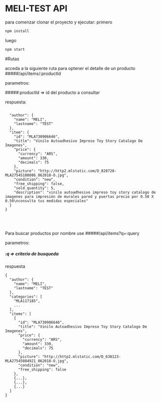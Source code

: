 
# MELI-TEST API 

para comenzar clonar el proyecto y ejecutar:
primero
```bash
npm install
```
luego
```bash
npm start
```

#Rutas

acceda a la siguiente ruta para optener el detalle de un producto
#####/api/items/:productId

parametros:

#####:productId => id del producto a consultar

respuesta:
``` 

  "author": {
    "name": "MELI",
    "lastname": "TEST"
  },
  "item": {
    "id": "MLA730906646",
    "title": "Vinilo Autoadhesivo Impreso Toy Story Catalogo De Imagenes",
    "price": {
      "currency": "ARS",
      "amount": 330,
      "decimals": 75
    },
    "picture": "http://http2.mlstatic.com/D_828728-MLA27545108086_062018-O.jpg",
    "condition": "new",
    "free_shipping": false,
    "sold_quantity": 5,
    "description": "vinilo autoadhesivo impreso toy story catalogo de imagenes para impresión de murales pared y puertas precio por 0.50 X 0.50\nconsulta tus medidas especiales"
  }
}
```

<br>
<br>

Para buscar productos por nombre use
#####/api/items?q=:query

parametros:

##### :q => criterio de busqueda

respuesta

```
{
  "author": {
    "name": "MELI",
    "lastname": "TEST"
  },
  "categories": [
    "MLA117185",
	...
  ],
  "items": [
    {
      "id": "MLA730906646",
      "title": "Vinilo Autoadhesivo Impreso Toy Story Catalogo De Imagenes",
      "price": {
        "currency": "ARS",
        "amount": 330,
        "decimals": 75
      },
      "picture": "http://http2.mlstatic.com/D_630123-MLA27545084921_062018-O.jpg",
      "condition": "new",
      "free_shipping": false
    },
    {...},
    {...},
    {...}
  ]
}
```